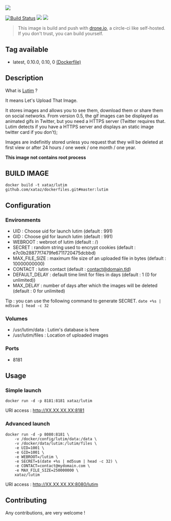 ![](http://framacloud.org/wp-content/uploads/2015/03/lutim.jpg)

[![Build Status](https://drone.xataz.net/api/badges/xataz/docker-lutim/status.svg)](https://drone.xataz.net/xataz/docker-lutim)
[![](https://images.microbadger.com/badges/image/xataz/lutim.svg)](https://microbadger.com/images/xataz/lutim "Get your own image badge on microbadger.com")
[![](https://images.microbadger.com/badges/version/xataz/lutim.svg)](https://microbadger.com/images/xataz/lutim "Get your own version badge on microbadger.com")

> This image is build and push with [drone.io](https://github.com/drone/drone), a circle-ci like self-hosted.
> If you don't trust, you can build yourself.

## Tag available
* latest, 0.10.0, 0.10, 0 [(Dockerfile)](https://github.com/xataz/docker-lutim/blob/master/Dockerfile)

## Description
What is [Lutim](https://git.framasoft.org/luc/lutim) ?

It means Let's Upload That Image.

It stores images and allows you to see them, download them or share them on social networks. From version 0.5, the gif images can be displayed as animated gifs in Twitter, but you need a HTTPS server (Twitter requires that. Lutim detects if you have a HTTPS server and displays an static image twitter card if you don't);

Images are indefinitly stored unless you request that they will be deleted at first view or after 24 hours / one week / one month / one year.

**This image not contains root process**

## BUILD IMAGE

```shell
docker build -t xataz/lutim github.com/xataz/dockerfiles.git#master:lutim
```

## Configuration
### Environments
* UID : Choose uid for launch lutim (default : 991)
* GID : Choose gid for launch lutim (default : 991)
* WEBROOT : webroot of lutim (default : /)
* SECRET : random string used to encrypt cookies (default : e7c0b28877f7479fe6711720475dcbbd)
* MAX_FILE_SIZE : maximum file size of an uploaded file in bytes (default : 10000000000)
* CONTACT : lutim contact (default : contact@domain.tld)
* DEFAULT_DELAY : default time limit for files in days (default : 1 (0 for unlimited))
* MAX_DELAY : number of days after which the images will be deleted (default : 0 for unlimited)

Tip : you can use the following command to generate SECRET. `date +%s | md5sum | head -c 32`

### Volumes
* /usr/lutim/data : Lutim's database is here
* /usr/lutim/files : Location of uploaded images

### Ports
* 8181

## Usage
### Simple launch
```shell
docker run -d -p 8181:8181 xataz/lutim
```
URI access : http://XX.XX.XX.XX:8181

### Advanced launch
```shell
docker run -d -p 8080:8181 \
    -v /docker/config/lutim/data:/data \
    -v /docker/data/lutim:/lutim/files \
    -e UID=1001 \
    -e GID=1001 \
    -e WEBROOT=/lutim \
    -e SECRET=$(date +%s | md5sum | head -c 32) \
    -e CONTACT=contact@mydomain.com \
    -e MAX_FILE_SIZE=250000000 \
    xataz/lutim
```
URI access : http://XX.XX.XX.XX:8080/lutim

## Contributing
Any contributions, are very welcome !